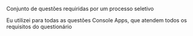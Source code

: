 Conjunto de questões requiridas por um processo seletivo

Eu utilizei para todas as questões Console Apps, que atendem todos os requisitos do questionário
